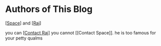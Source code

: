 # Authors of This Blog

[[Space]] and [[Raj]]

you can [[Contact Raj]]
you cannot [[Contact Space]]. he is too famous for your petty qualms
 
[//begin]: # "Autogenerated link references for markdown compatibility"
[Space]: Space "Space"
[Raj]: Raj "Raj"
[Contact Raj]: contact-raj "Contact Raj"
[//end]: # "Autogenerated link references" 
